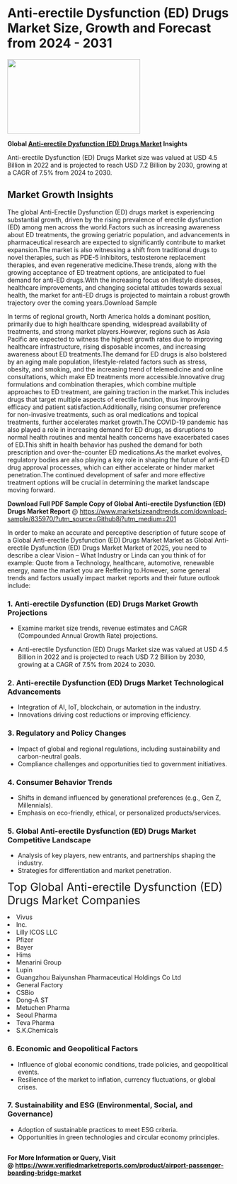 <H1>Anti-erectile Dysfunction (ED) Drugs Market Size, Growth and Forecast from 2024 - 2031</H1><img class="aligncenter size-medium wp-image-584254" src="https://thirdeyenews.in/wp-content/uploads/2024/09/Global-Market-Research-300x168.jpeg" alt="" width="300" height="168" /><p><strong>Global&nbsp;<a href="https://www.marketsizeandtrends.com/download-sample/835970/?utm_source=Github8j?utm_medium=201">Anti-erectile Dysfunction (ED) Drugs Market</a> Insights</strong></p><p>Anti-erectile Dysfunction (ED) Drugs Market size was valued at USD 4.5 Billion in 2022 and is projected to reach USD 7.2 Billion by 2030, growing at a CAGR of 7.5% from 2024 to 2030.</p><p><h2>Market Growth Insights</h2> <p>The global Anti-Erectile Dysfunction (ED) drugs market is experiencing substantial growth, driven by the rising prevalence of erectile dysfunction (ED) among men across the world.Factors such as increasing awareness about ED treatments, the growing geriatric population, and advancements in pharmaceutical research are expected to significantly contribute to market expansion.The market is also witnessing a shift from traditional drugs to novel therapies, such as PDE-5 inhibitors, testosterone replacement therapies, and even regenerative medicine.These trends, along with the growing acceptance of ED treatment options, are anticipated to fuel demand for anti-ED drugs.With the increasing focus on lifestyle diseases, healthcare improvements, and changing societal attitudes towards sexual health, the market for anti-ED drugs is projected to maintain a robust growth trajectory over the coming years.Download Sample</p> <p>In terms of regional growth, North America holds a dominant position, primarily due to high healthcare spending, widespread availability of treatments, and strong market players.However, regions such as Asia Pacific are expected to witness the highest growth rates due to improving healthcare infrastructure, rising disposable incomes, and increasing awareness about ED treatments.The demand for ED drugs is also bolstered by an aging male population, lifestyle-related factors such as stress, obesity, and smoking, and the increasing trend of telemedicine and online consultations, which make ED treatments more accessible.Innovative drug formulations and combination therapies, which combine multiple approaches to ED treatment, are gaining traction in the market.This includes drugs that target multiple aspects of erectile function, thus improving efficacy and patient satisfaction.Additionally, rising consumer preference for non-invasive treatments, such as oral medications and topical treatments, further accelerates market growth.The COVID-19 pandemic has also played a role in increasing demand for ED drugs, as disruptions to normal health routines and mental health concerns have exacerbated cases of ED.This shift in health behavior has pushed the demand for both prescription and over-the-counter ED medications.As the market evolves, regulatory bodies are also playing a key role in shaping the future of anti-ED drug approval processes, which can either accelerate or hinder market penetration.The continued development of safer and more effective treatment options will be crucial in determining the market landscape moving forward.</p><p><span class=""><strong>Download Full PDF Sample Copy of Global Anti-erectile Dysfunction (ED) Drugs Market Report</strong> @ <a href="https://www.marketsizeandtrends.com/download-sample/835970/?utm_source=Github8j?utm_medium=201" target="_blank">https://www.marketsizeandtrends.com/download-sample/835970/?utm_source=Github8j?utm_medium=201</a></span></p><p>In order to make an accurate and perceptive description of future scope of a Global&nbsp;Anti-erectile Dysfunction (ED) Drugs Market Market as Global&nbsp;Anti-erectile Dysfunction (ED) Drugs Market Market of 2025, you need to describe a clear Vision &ndash; What Industry or Linda can you think of for example: Quote from a Technology, healthcare, automotive, renewable energy, name the market you are Reffering to.However, some general trends and factors usually impact market reports and their future outlook include:</p><h3>1.&nbsp;<strong>Anti-erectile Dysfunction (ED) Drugs Market Growth Projections</strong></h3><ul><li>Examine market size trends, revenue estimates and CAGR (Compounded Annual Growth Rate) projections.</li><li><p>Anti-erectile Dysfunction (ED) Drugs Market size was valued at USD 4.5 Billion in 2022 and is projected to reach USD 7.2 Billion by 2030, growing at a CAGR of 7.5% from 2024 to 2030.</p></li></ul><h3>2.&nbsp;<strong>Anti-erectile Dysfunction (ED) Drugs Market Technological Advancements</strong></h3><ul><li>Integration of AI, IoT, blockchain, or automation in the industry.</li><li>Innovations driving cost reductions or improving efficiency.</li></ul><h3>3.&nbsp;<strong>Regulatory and Policy Changes</strong></h3><ul><li>Impact of global and regional regulations, including sustainability and carbon-neutral goals.</li><li>Compliance challenges and opportunities tied to government initiatives.</li></ul><h3>4.&nbsp;<strong>Consumer Behavior Trends</strong></h3><ul><li>Shifts in demand influenced by generational preferences (e.g., Gen Z, Millennials).</li><li>Emphasis on eco-friendly, ethical, or personalized products/services.</li></ul><h3>5.&nbsp;<strong>Global Anti-erectile Dysfunction (ED) Drugs Market Competitive Landscape</strong></h3><ul><li>Analysis of key players, new entrants, and partnerships shaping the industry.</li><li>Strategies for differentiation and market penetration.</li></ul><p data-pm-slice="1 1 []"><span style="color: inherit; font-family: inherit; font-size: 25px;">Top Global Anti-erectile Dysfunction (ED) Drugs Market Companies</span></p><div class="" data-test-id=""><p><li>Vivus</li><li> Inc.</li><li> Lilly ICOS LLC</li><li> Pfizer</li><li> Bayer</li><li> Hims</li><li> Menarini Group</li><li> Lupin</li><li> Guangzhou Baiyunshan Pharmaceutical Holdings Co Ltd</li><li> General Factory</li><li> CSBio</li><li> Dong-A ST</li><li> Metuchen Pharma</li><li> Seoul Pharma</li><li> Teva Pharma</li><li> S.K.Chemicals</li></p></div><h3>6.&nbsp;<strong>Economic and Geopolitical Factors</strong></h3><ul><li>Influence of global economic conditions, trade policies, and geopolitical events.</li><li>Resilience of the market to inflation, currency fluctuations, or global crises.</li></ul><h3>7.&nbsp;<strong>Sustainability and ESG (Environmental, Social, and Governance)</strong></h3><ul><li>Adoption of sustainable practices to meet ESG criteria.</li><li>Opportunities in green technologies and circular economy principles.</li></ul><h2><strong style="font-size: 14px;">For More Information or Query, Visit @&nbsp;</strong><a style="background-color: #ffffff; font-size: 14px;" href="https://www.marketsizeandtrends.com/report/anti-erectile-dysfunction-ed-drugs-market/" target="_blank">https://www.verifiedmarketreports.com/product/airport-passenger-boarding-bridge-market</a></h2>